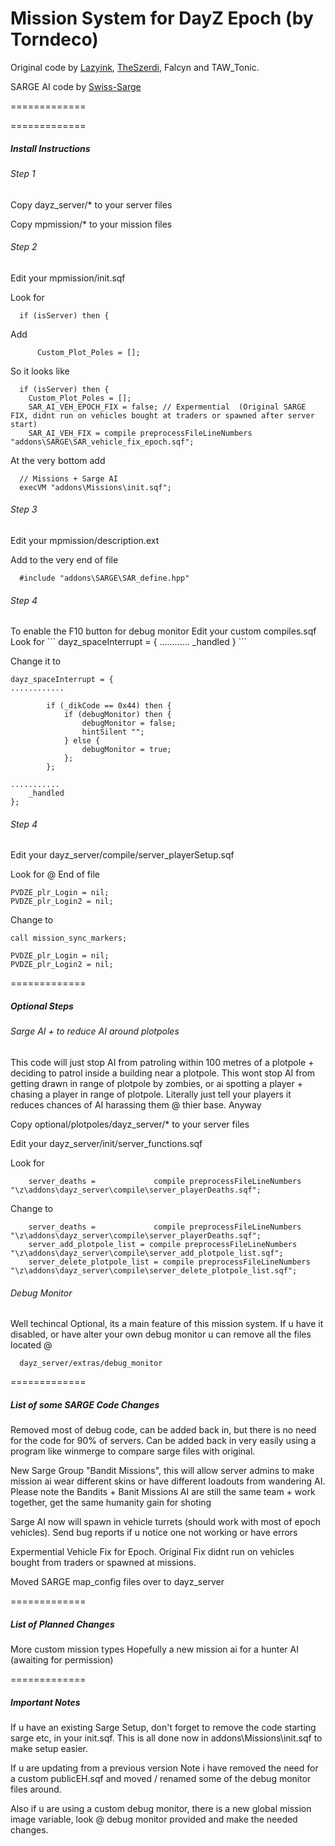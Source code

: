 Mission System for DayZ Epoch (by Torndeco)
=============
Original code by <a href="https://github.com/lazyink/DayZ-Missions">Lazyink</a>, <a href="https://github.com/theszerdi">TheSzerdi</a>, Falcyn and TAW_Tonic.


SARGE AI code by  <a href="https://github.com/Swiss-Sarge/SAR_AI-1.5.0">Swiss-Sarge</a>

=============


=============
<h5>Install Instructions </h5>


<h6>Step 1</h6>
Copy dayz_server/*  to your server files

Copy mpmission/* to your mission files

<h6>Step 2</h6>
Edit your mpmission/init.sqf

Look for
```
  if (isServer) then {
```  
Add
```
	  Custom_Plot_Poles = [];
```	
So it looks like
```
  if (isServer) then {
	Custom_Plot_Poles = [];
	SAR_AI_VEH_EPOCH_FIX = false; // Expermential  (Original SARGE FIX, didnt run on vehicles bought at traders or spawned after server start)
	SAR_AI_VEH_FIX = compile preprocessFileLineNumbers "addons\SARGE\SAR_vehicle_fix_epoch.sqf";
```

At the very bottom add 
```
  // Missions + Sarge AI
  execVM "addons\Missions\init.sqf";
```
<h6>Step 3</h6>
Edit your mpmission/description.ext

Add to the very end of file
```
  #include "addons\SARGE\SAR_define.hpp"
```

<h6>Step 4</h6>
To enable the F10 button for debug monitor
Edit your custom compiles.sqf
Look for 
```
dayz_spaceInterrupt = {
............
		_handled
}
```

Change it to

```
dayz_spaceInterrupt = {
............

		if (_dikCode == 0x44) then {
			if (debugMonitor) then {
				debugMonitor = false;
				hintSilent "";
			} else {
				debugMonitor = true;
			};
		};
		
...........
    _handled
};
```

<h6>Step 4</h6>
Edit your dayz_server/compile/server_playerSetup.sqf

Look for @ End of file

```
PVDZE_plr_Login = nil;
PVDZE_plr_Login2 = nil;
```

Change to 
```
call mission_sync_markers;

PVDZE_plr_Login = nil;
PVDZE_plr_Login2 = nil;
```

=============
<h5>Optional Steps</h5>

<h6>Sarge AI + to reduce AI around plotpoles</h6>
This code will just stop AI from patroling within 100 metres of a plotpole + deciding to patrol inside a building near a plotpole.
This wont stop AI from getting drawn in range of plotpole by zombies, or ai spotting a player + chasing a player in range of plotpole.
Literally just tell your players it reduces chances of AI harassing them @ thier base.
Anyway

Copy optional/plotpoles/dayz_server/* to your server files

Edit your dayz_server/init/server_functions.sqf

  Look for
```
  	server_deaths = 			compile preprocessFileLineNumbers "\z\addons\dayz_server\compile\server_playerDeaths.sqf";
```	
  Change to
```  
  	server_deaths = 			compile preprocessFileLineNumbers "\z\addons\dayz_server\compile\server_playerDeaths.sqf";
  	server_add_plotpole_list = compile preprocessFileLineNumbers "\z\addons\dayz_server\compile\server_add_plotpole_list.sqf";
  	server_delete_plotpole_list = compile preprocessFileLineNumbers "\z\addons\dayz_server\compile\server_delete_plotpole_list.sqf";
```

<h6>Debug Monitor</h6>
Well techincal Optional, its a main feature of this mission system.
If u have it disabled, or have alter your own debug monitor u can remove all the files located @

```
  dayz_server/extras/debug_monitor
```

=============
<h5>List of some SARGE Code Changes</h5>

Removed most of debug code, can be added back in, but there is no need for the code for 90% of servers.
Can be added back in very easily using a program like winmerge to compare sarge files with original.

New Sarge Group  "Bandit Missions", this will allow server admins to make mission ai wear different skins or have different loadouts from wandering AI.
Please note the Bandits + Banit Missions AI are still the same team + work together, get the same humanity gain for shoting

Sarge AI now will spawn in vehicle turrets (should work with most of epoch vehicles). Send bug reports if u notice one not working or have errors

Expermential Vehicle Fix for Epoch. Original Fix didnt run on vehicles bought from traders or spawned at missions.

Moved SARGE map_config files over to dayz_server


=============
<h5>List of Planned Changes</h5>
More custom mission types
Hopefully a new mission ai for a hunter AI (awaiting for permission)


=============
<h5>Important Notes</h5>

If u have an existing Sarge Setup, don't forget to remove the code starting sarge etc, in your init.sqf.
This is all done now in addons\Missions\init.sqf to make setup easier.

If u are updating from a previous version
Note i have removed the need for a custom publicEH.sqf and moved / renamed some of the debug monitor files around.

Also if u are using a custom debug monitor, there is a new global mission image variable, look @ debug monitor provided
and make the needed changes.
